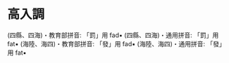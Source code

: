 # 高入調

(四縣、四海)・教育部拼音: 「罰」用 fad▪︎
(四縣、四海)・通用拼音: 「罰」用 fat▪︎
(海陸、海四)・教育部拼音: 「發」用 fad▪︎
(海陸、海四)・通用拼音: 「發」用 fat▪︎